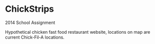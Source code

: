 # ChickStrips

2014 School Assignment

Hypothetical chicken fast food restaurant website, locations on map are current Chick-Fil-A locations.
